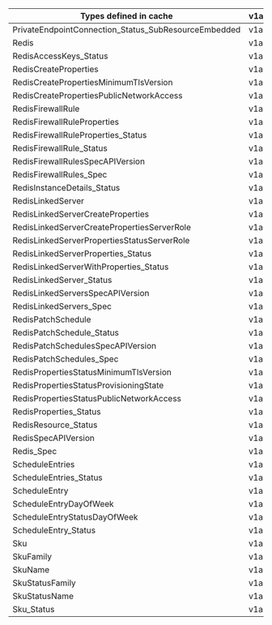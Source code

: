 | Types defined in cache                               | v1alpha1api20201201 |
|------------------------------------------------------|---------------------|
| PrivateEndpointConnection_Status_SubResourceEmbedded | v1alpha1api20201201 |
| Redis                                                | v1alpha1api20201201 |
| RedisAccessKeys_Status                               | v1alpha1api20201201 |
| RedisCreateProperties                                | v1alpha1api20201201 |
| RedisCreatePropertiesMinimumTlsVersion               | v1alpha1api20201201 |
| RedisCreatePropertiesPublicNetworkAccess             | v1alpha1api20201201 |
| RedisFirewallRule                                    | v1alpha1api20201201 |
| RedisFirewallRuleProperties                          | v1alpha1api20201201 |
| RedisFirewallRuleProperties_Status                   | v1alpha1api20201201 |
| RedisFirewallRule_Status                             | v1alpha1api20201201 |
| RedisFirewallRulesSpecAPIVersion                     | v1alpha1api20201201 |
| RedisFirewallRules_Spec                              | v1alpha1api20201201 |
| RedisInstanceDetails_Status                          | v1alpha1api20201201 |
| RedisLinkedServer                                    | v1alpha1api20201201 |
| RedisLinkedServerCreateProperties                    | v1alpha1api20201201 |
| RedisLinkedServerCreatePropertiesServerRole          | v1alpha1api20201201 |
| RedisLinkedServerPropertiesStatusServerRole          | v1alpha1api20201201 |
| RedisLinkedServerProperties_Status                   | v1alpha1api20201201 |
| RedisLinkedServerWithProperties_Status               | v1alpha1api20201201 |
| RedisLinkedServer_Status                             | v1alpha1api20201201 |
| RedisLinkedServersSpecAPIVersion                     | v1alpha1api20201201 |
| RedisLinkedServers_Spec                              | v1alpha1api20201201 |
| RedisPatchSchedule                                   | v1alpha1api20201201 |
| RedisPatchSchedule_Status                            | v1alpha1api20201201 |
| RedisPatchSchedulesSpecAPIVersion                    | v1alpha1api20201201 |
| RedisPatchSchedules_Spec                             | v1alpha1api20201201 |
| RedisPropertiesStatusMinimumTlsVersion               | v1alpha1api20201201 |
| RedisPropertiesStatusProvisioningState               | v1alpha1api20201201 |
| RedisPropertiesStatusPublicNetworkAccess             | v1alpha1api20201201 |
| RedisProperties_Status                               | v1alpha1api20201201 |
| RedisResource_Status                                 | v1alpha1api20201201 |
| RedisSpecAPIVersion                                  | v1alpha1api20201201 |
| Redis_Spec                                           | v1alpha1api20201201 |
| ScheduleEntries                                      | v1alpha1api20201201 |
| ScheduleEntries_Status                               | v1alpha1api20201201 |
| ScheduleEntry                                        | v1alpha1api20201201 |
| ScheduleEntryDayOfWeek                               | v1alpha1api20201201 |
| ScheduleEntryStatusDayOfWeek                         | v1alpha1api20201201 |
| ScheduleEntry_Status                                 | v1alpha1api20201201 |
| Sku                                                  | v1alpha1api20201201 |
| SkuFamily                                            | v1alpha1api20201201 |
| SkuName                                              | v1alpha1api20201201 |
| SkuStatusFamily                                      | v1alpha1api20201201 |
| SkuStatusName                                        | v1alpha1api20201201 |
| Sku_Status                                           | v1alpha1api20201201 |
